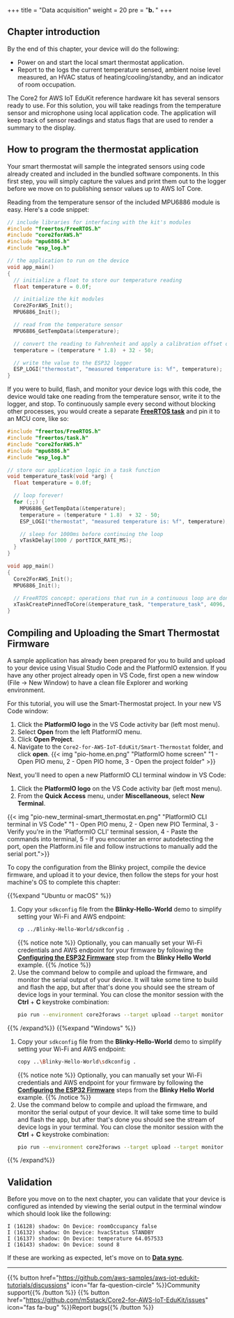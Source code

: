 +++
title = "Data acquisition"
weight = 20
pre = "<b>b. </b>"
+++

## Chapter introduction
By the end of this chapter, your device will do the following:

* Power on and start the local smart thermostat application.
* Report to the logs the current temperature sensed, ambient noise level measured, an HVAC status of heating/cooling/standby, and an indicator of room occupation.

The Core2 for AWS IoT EduKit reference hardware kit has several sensors ready to use. For this solution, you will take readings from the temperature sensor and microphone using local application code. The application will keep track of sensor readings and status flags that are used to render a summary to the display.

## How to program the thermostat application
Your smart thermostat will sample the integrated sensors using code already created and included in the bundled software components. In this first step, you will simply capture the values and print them out to the logger before we move on to publishing sensor values up to AWS IoT Core.

Reading from the temperature sensor of the included MPU6886 module is easy. Here's a code snippet:

```c
// include libraries for interfacing with the kit's modules
#include "freertos/FreeRTOS.h"
#include "core2forAWS.h"
#include "mpu6886.h"
#include "esp_log.h"

// the application to run on the device
void app_main()
{
  // initialize a float to store our temperature reading
  float temperature = 0.0f;

  // initialize the kit modules
  Core2ForAWS_Init();
  MPU6886_Init();

  // read from the temperature sensor
  MPU6886_GetTempData(&temperature);

  // convert the reading to Fahrenheit and apply a calibration offset of -50
  temperature = (temperature * 1.8)  + 32 - 50;

  // write the value to the ESP32 logger
  ESP_LOGI("thermostat", "measured temperature is: %f", temperature);
}
```

If you were to build, flash, and monitor your device logs with this code, the device would take one reading from the temperature sensor, write it to the logger, and stop. To continuously sample every second without blocking other processes, you would create a separate **[FreeRTOS task](https://docs.espressif.com/projects/esp-idf/en/v4.2/esp32/api-reference/system/freertos.html#_CPPv423xTaskCreatePinnedToCore14TaskFunction_tPCKcK8uint32_tPCv11UBaseType_tPC12TaskHandle_tK10BaseType_t)** and pin it to an MCU core, like so:

```c
#include "freertos/FreeRTOS.h"
#include "freertos/task.h"
#include "core2forAWS.h"
#include "mpu6886.h"
#include "esp_log.h"

// store our application logic in a task function
void temperature_task(void *arg) {
  float temperature = 0.0f;

  // loop forever!
  for (;;) {
    MPU6886_GetTempData(&temperature);
    temperature = (temperature * 1.8)  + 32 - 50;
    ESP_LOGI("thermostat", "measured temperature is: %f", temperature);

    // sleep for 1000ms before continuing the loop
    vTaskDelay(1000 / portTICK_RATE_MS);
  }
}

void app_main()
{
  Core2ForAWS_Init();
  MPU6886_Init();

  // FreeRTOS concept: operations that run in a continuous loop are done in tasks
  xTaskCreatePinnedToCore(&temperature_task, "temperature_task", 4096, NULL, 5, NULL, 1);
}
```

## Compiling and Uploading the Smart Thermostat Firmware
A sample application has already been prepared for you to build and upload to your device using Visual Studio Code and the PlatformIO extension. If you have any other project already open in VS Code, first open a new window (File → New Window) to have a clean file Explorer and working environment.

For this tutorial, you will use the Smart-Thermostat project. In your new VS Code window: 
1. Click the **PlatformIO logo** in the VS Code activity bar (left most menu).
2. Select **Open** from the left PlatformIO menu.
3. Click **Open Project**.
4. Navigate to the `Core2-for-AWS-IoT-EduKit/Smart-Thermostat` folder, and click **open**.
{{< img "pio-home.en.png" "PlatformIO home screen" "1 - Open PIO menu, 2 - Open PIO home, 3 - Open the project folder" >}}

Next, you'll need to open a new PlatformIO CLI terminal window in VS Code:
1) Click the **PlatformIO logo** on the VS Code activity bar (left most menu).
2) From the **Quick Access** menu, under **Miscellaneous**, select **New Terminal**.

{{< img "pio-new_terminal-smart_thermostat.en.png" "PlatformIO CLI terminal in VS Code" "1 - Open PIO menu, 2 - Open new PIO Terminal, 3 - Verify you're in the 'PlatformIO CLI' terminal session, 4 - Paste the commands into terminal, 5 - If you encounter an error autodetecting the port, open the Platform.ini file and follow instructions to manually add the serial port.">}}


 To copy the configuration from the Blinky project, compile the device firmware, and upload it to your device, then follow the steps for your host machine's OS to complete this chapter:

{{%expand "Ubuntu or macOS" %}}
1. Copy your `sdkconfig` file from the **Blinky-Hello-World** demo to simplify setting your Wi-Fi and AWS endpoint:
   ```bash
   cp ../Blinky-Hello-World/sdkconfig .
   ```
   {{% notice note %}}
   Optionally, you can manually set your Wi-Fi credentials and AWS endpoint for your firmware by following the **[Configuring the ESP32 Firmware](/en/blinky-hello-world/connecting-to-aws.html#configuring-the-esp32-firmware)** step from the **Blinky Hello World** example.
   {{% /notice %}}
2. Use the command below to compile and upload the firmware, and monitor the serial output of your device. It will take some time to build and flash the app, but after that's done you should see the stream of device logs in your terminal. You can close the monitor session with the **Ctrl** + **C** keystroke combination:
   ```bash
   pio run --environment core2foraws --target upload --target monitor 
   ```
{{% /expand%}}
{{%expand "Windows" %}}
1. Copy your `sdkconfig` file from the **Blinky-Hello-World** demo to simplify setting your Wi-Fi and AWS endpoint:
   ```bash
   copy ..\Blinky-Hello-World\sdkconfig .
   ```
   {{% notice note %}}
   Optionally, you can manually set your Wi-Fi credentials and AWS endpoint for your firmware by following the **[Configuring the ESP32 Firmware](/en/blinky-hello-world/connecting-to-aws.html#configuring-the-esp32-firmware)** steps from the **Blinky Hello World** example.
   {{% /notice %}}
2. Use the command below to compile and upload the firmware, and monitor the serial output of your device. It will take some time to build and flash the app, but after that's done you should see the stream of device logs in your terminal. You can close the monitor session with the **Ctrl** + **C** keystroke combination:
   ```bash
   pio run --environment core2foraws --target upload --target monitor 
   ```
{{% /expand%}}

## Validation
Before you move on to the next chapter, you can validate that your device is configured as intended by viewing the serial output in the terminal window which should look like the following: 

```
I (16128) shadow: On Device: roomOccupancy false
I (16132) shadow: On Device: hvacStatus STANDBY
I (16137) shadow: On Device: temperature 64.057533
I (16143) shadow: On Device: sound 8
```

If these are working as expected, let's move on to [**Data sync**](/en/smart-thermostat/data-sync.html).

---
{{% button href="https://github.com/aws-samples/aws-iot-edukit-tutorials/discussions" icon="far fa-question-circle" %}}Community support{{% /button %}} {{% button href="https://github.com/m5stack/Core2-for-AWS-IoT-EduKit/issues" icon="fas fa-bug" %}}Report bugs{{% /button %}}